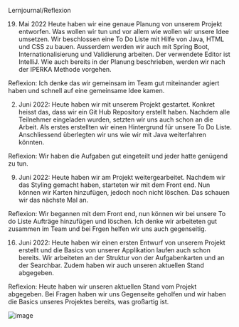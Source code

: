 Lernjournal/Reflexion

19. Mai 2022
Heute haben wir eine genaue Planung von unserem Projekt entworfen. Was wollen wir tun und vor allem wie wollen wir unsere Idee umsetzen. Wir beschlossen eine To Do Liste mit Hilfe von Java, HTML und CSS zu bauen. Ausserdem werden wir auch mit Spring Boot, Internationalisierung und Validierung arbeiten. Der verwendete Editor ist IntelliJ. Wie auch bereits in der Planung beschrieben, werden wir nach der IPERKA Methode vorgehen. 

Reflexion:
Ich denke das wir gemeinsam im Team gut miteinander agiert haben und schnell auf eine gemeinsame Idee kamen.

2. Juni 2022:
Heute haben wir mit unserem Projekt gestartet. Konkret heisst das, dass wir ein Git Hub Repository erstellt haben. Nachdem alle Teilnehmer eingeladen wurden, setzten wir uns auch schon an die Arbeit. Als erstes erstellten wir einen Hintergrund für unsere To Do Liste. Anschliessend überlegten wir uns wie wir mit Java weiterfahren könnten. 

Reflexion:
Wir haben die Aufgaben gut eingeteilt und jeder hatte genügend zu tun. 


9. Juni 2022:
Heute haben wir am Projekt weitergearbeitet. Nachdem wir das Styling gemacht haben, starteten wir mit dem Front end. Nun können wir Karten hinzufügen, jedoch noch nicht löschen. Das schauen wir das nächste Mal an.

Reflexion:
Wir begannen mit dem Front end, nun können wir bei unsere To do Liste Aufträge hinzufügen und löschen. Ich denke wir arbeiteten gut zusammen im Team und bei Frgen helfen wir uns auch gegenseitig. 

16. Juni 2022:
Heute haben wir einen ersten Entwurf von unserem Projekt erstellt und die Basics von unserer Applikation laufen auch schon bereits. Wir arbeiteten an der Struktur von der Aufgabenkarten und an der Searchbar. Zudem haben wir auch unseren aktuellen Stand abgegeben. 

Reflexion:
Heute haben wir unseren aktuellen Stand vom Projekt abgegeben. Bei Fragen haben wir uns Gegenseite geholfen und wir haben die Basics unseres Projektes bereits, was großartig ist.

![image](https://user-images.githubusercontent.com/92752970/174088599-af78d1cc-8bb9-453a-a62a-6a97f751e34e.png)

